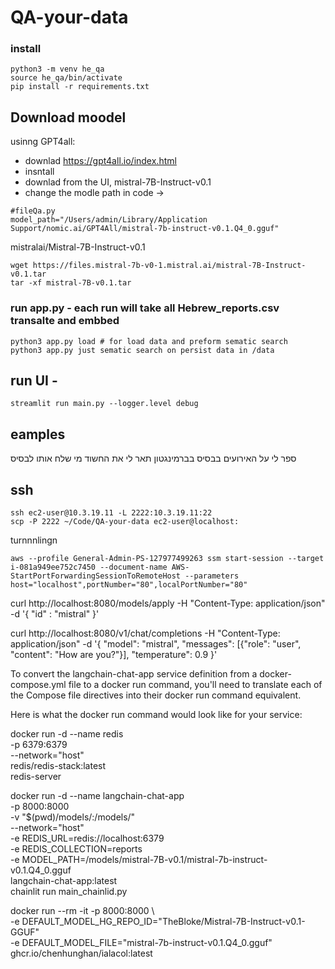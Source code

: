 # QA-your-data

### install
```
python3 -m venv he_qa
source he_qa/bin/activate
pip install -r requirements.txt
```

## Download moodel
usinng GPT4all:

- downlad https://gpt4all.io/index.html
- insntall
- downlad from the UI,  mistral-7B-Instruct-v0.1
- change the modle path in code ->  
```
#fileQa.py
model_path="/Users/admin/Library/Application Support/nomic.ai/GPT4All/mistral-7b-instruct-v0.1.Q4_0.gguf"
```

mistralai/Mistral-7B-Instruct-v0.1
```
wget https://files.mistral-7b-v0-1.mistral.ai/mistral-7B-Instruct-v0.1.tar
tar -xf mistral-7B-v0.1.tar
```


### run app.py - each run will take all Hebrew_reports.csv transalte and embbed
```
python3 app.py load # for load data and preform sematic search
python3 app.py just sematic search on persist data in /data
```

## run UI - 
```
streamlit run main.py --logger.level debug
```


## eamples
ספר לי על האירועים בבסיס בברמינגטון
תאר לי את החשוד
מי שלח אותו לבסיס


## ssh
```
ssh ec2-user@10.3.19.11 -L 2222:10.3.19.11:22
scp -P 2222 ~/Code/QA-your-data ec2-user@localhost:
```

turnnnlingn
```
aws --profile General-Admin-PS-127977499263 ssm start-session --target i-081a949ee752c7450 --document-name AWS-StartPortForwardingSessionToRemoteHost --parameters host="localhost",portNumber="80",localPortNumber="80"
```



curl http://localhost:8080/models/apply -H "Content-Type: application/json" -d '{
    "id" : "mistral"
   }'

curl http://localhost:8080/v1/chat/completions -H "Content-Type: application/json" -d '{
    "model": "mistral",
    "messages": [{"role": "user", "content": "How are you?"}],
    "temperature": 0.9 
}'




To convert the langchain-chat-app service definition from a docker-compose.yml file to a docker run command, you'll need to translate each of the Compose file directives into their docker run command equivalent.

Here is what the docker run command would look like for your service:

docker run -d --name redis \
-p 6379:6379 \
--network="host" \
redis/redis-stack:latest \
redis-server

docker run -d --name langchain-chat-app \
  -p 8000:8000 \
  -v "$(pwd)/models/:/models/" \
  --network="host" \
  -e REDIS_URL=redis://localhost:6379 \
  -e REDIS_COLLECTION=reports \
  -e MODEL_PATH=/models/mistral-7B-v0.1/mistral-7b-instruct-v0.1.Q4_0.gguf \
  langchain-chat-app:latest \
  chainlit run main_chainlid.py


  docker run --rm -it -p 8000:8000 \                                 
     -e DEFAULT_MODEL_HG_REPO_ID="TheBloke/Mistral-7B-Instruct-v0.1-GGUF" \
     -e DEFAULT_MODEL_FILE="mistral-7b-instruct-v0.1.Q4_0.gguf" \
     ghcr.io/chenhunghan/ialacol:latest